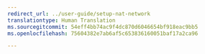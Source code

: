 ```yaml
---
redirect_url: ../user-guide/setup-nat-network
translationtype: Human Translation
ms.sourcegitcommit: 54eff4bb74ac9f4dc870d6046654bf918eac9bb5
ms.openlocfilehash: 75604382e7ab6af5c653836160051baf17a2ca96

---
```



<!--HONumber=Jan17_HO2-->


